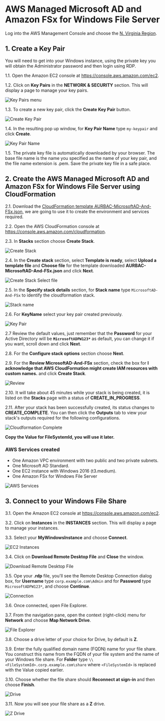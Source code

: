 # AWS Managed Microsoft AD and Amazon FSx for Windows File Server

Log into the AWS Management Console and choose the [N. Virginia Region](http://docs.aws.amazon.com/AWSEC2/latest/UserGuide/using-regions-availability-zones.html).

## 1. Create a Key Pair

You will need to get into your Windows instance, using the private key you will obtain the Administrator password and then login using RDP.

1.1\. Open the Amazon EC2 console at https://console.aws.amazon.com/ec2.

1.2\. Click on **Key Pairs** in the **NETWORK & SECURITY** section. This will display a page to manage your key pairs.

![Key Pairs menu](images/ec2-key-pairs-menu.png)

1.3\. To create a new key pair, click the **Create Key Pair** button.

![Create Key Pair](images/ec2-create-key-pair.png)

1.4\. In the resulting pop up window, for **Key Pair Name** type `my-keypair` and click **Create**.

![Key Pair Name](images/ec2-key-pair-name.png)

1.5\. The private key file is automatically downloaded by your browser. The base file name is the name you specified as the name of your key pair, and the file name extension is .pem. Save the private key file in a safe place.

## 2. Create the AWS Managed Microsoft AD and Amazon FSx for Windows File Server using CloudFormation

2.1\. Download the [CloudFormation template AURBAC-MicrosoftAD-And-FSx.json](scripts/AURBAC-MicrosoftAD-And-FSx.json), we are going to use it to create the environment and services required.

2.2\. Open the AWS CloudFormation console at https://console.aws.amazon.com/cloudformation.
  
2.3\. In **Stacks** section choose **Create Stack**.

![Create Stack](images/cloudformation-create-stack.png)

2.4\. In the **Create stack** section, select **Template is ready**, select **Upload a template file** and **Choose file** for the template downloaded **AURBAC-MicrosoftAD-And-FSx.json** and click **Next**.

![Create Stack Select file](images/cloudformation-create-stack-file.png)

2.5\. In the **Specify stack details** section, for **Stack name** type `MicrosoftAD-And-FSx` to identify the cloudformation stack.

![Stack name](images/cloudformation-stack-name.png)

2.6\. For **KeyName** select your key pair created previously.

![Key Pair](images/cloudformation-key-pair.png)

2.7 Review the default values, just remember that the **Password** for your Active Directory will be **`MicrosoftADPW123*`** as default, you can change it if you want, scroll down and click **Next**.

2.8\. For the **Configure stack options** section choose **Next**.

2.9\. For the **Review MicrosoftAD-And-FSx** section, check the box for **I acknowledge that AWS CloudFormation might create IAM resources with custom names.** and click **Create Stack**.

![Review](images/cloudformation-review.png)

2.10\. It will take about 45 minutes while your stack is being created, it is listed on the **Stacks** page with a status of **CREATE_IN_PROGRESS**.

2.11\. After your stack has been successfully created, its status changes to **CREATE_COMPLETE**. You can then click the **Outputs** tab to view your stack's outputs required for the following configurations.

![Cloudformation Complete](images/cloudformation-create-complete.png)

**Copy the Value for FileSystemId, you will use it later.**

### AWS Services created

* One Amazon VPC environment with two public and two private subnets.
* One Microsoft AD Standard.
* One EC2 instance with Windows 2016 (t3.medium).
* One Amazon FSx for Windows File Server

![AWS Services](images/microsoftad-and-fsx.png)

## 3. Connect to your Windows File Share

3.1\. Open the Amazon EC2 console at https://console.aws.amazon.com/ec2.

3.2\. Click on **Instances** in the **INSTANCES** section. This will display a page to manage your instances.

3.3\. Select your **MyWindowsInstance** and choose **Connect**.

![EC2 Instances](images/ec2-instances.png)

3.4\. Click on **Download Remote Desktop File** and **Close** the window.

![Download Remote Desktop File](images/ec2-connect.png)

3.5\. Ope your **.rdp** file, you'll see the Remote Desktop Connection dialog box, for **Username** type `corp.example.com\Admin` and for **Password** type `MicrosoftADPW123*`, and choose **Continue**.

![Connection](images/ec2-connection.png)

3.6\. Once connected, open File Explorer.

3.7\. From the navigation pane, open the context (right-click) menu for **Network** and choose **Map Network Drive**.

![File Explorer](images/ec2-file-explorer.png)

3.8\. Choose a drive letter of your choice for Drive, by default is **Z**.

3.9\. Enter the fully qualified domain name (FQDN) name for your file share. You construct this name from the FQDN of your file system and the name of your Windows file share. For **Folder** type `\\<FileSystemId>.corp.example.com\share` where `<FileSystemId>` is replaced with the Value copied earlier.

3.10\. Choose whether the file share should **Reconnect at sign-in** and then choose **Finish**.

![Drive](images/ec2-drive.png)

3.11\. Now you will see your file share as a **Z** drive.

![Z Drive](images/ec2-z-drive.png)


